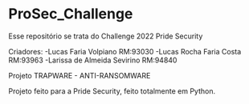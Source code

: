 # ProSec_Challenge
Esse repositório se trata do Challenge 2022 Pride Security

Criadores: 
-Lucas Faria Volpiano RM:93030
-Lucas Rocha Faria Costa RM:93963
-Larissa de Almeida Sevirino RM:94840

Projeto TRAPWARE - ANTI-RANSOMWARE

Projeto feito para a Pride Security, feito totalmente em Python.
